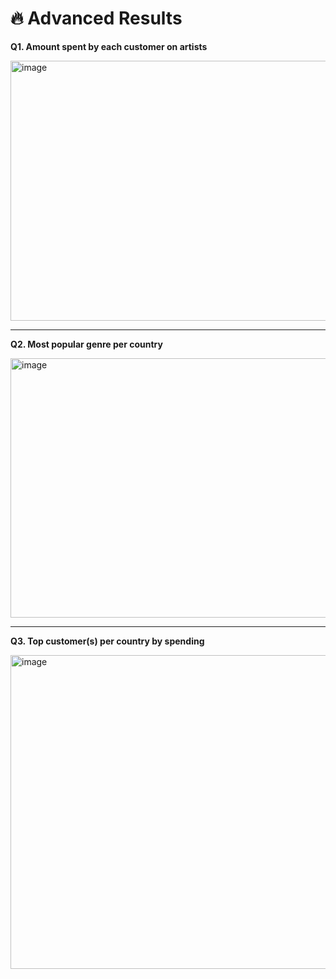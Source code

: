 # 🔥 Advanced Results

**Q1. Amount spent by each customer on artists**  

<img width="917" height="416" alt="image" src="https://github.com/user-attachments/assets/2dca4e47-ba30-4563-91e7-8e3cec492b67" />


---

**Q2. Most popular genre per country**  

<img width="919" height="415" alt="image" src="https://github.com/user-attachments/assets/8e957068-caf0-44a7-a5e8-a24626c739d8" />


---

**Q3. Top customer(s) per country by spending**  

<img width="999" height="502" alt="image" src="https://github.com/user-attachments/assets/fe6b3682-5348-4883-9ce8-b1089fe72bea" />

